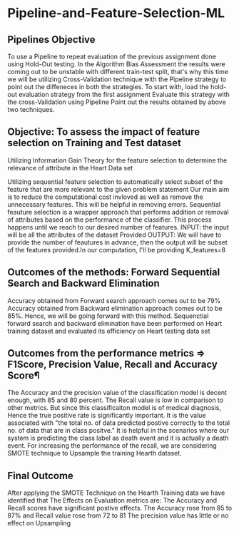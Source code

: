 # Pipeline-and-Feature-Selection-ML

## Pipelines Objective
To use a Pipeline to repeat evaluation of the previous assignment done using Hold-Out testing. In the Algorithm Bias Assessment the results were coming out to be unstable with different train-test split, that's why this time we will be utilizing Cross-Validation technique with the Pipeline strategy to point out the diffeneces in both the strategies.
To start with, load the hold-out evaluation strategy from the first assignment
Evaluate this strategy with the cross-Validation using Pipeline
Point out the results obtained by above two techniques.

## Objective: To assess the impact of feature selection on Training and Test dataset

Utilizing Information Gain Theory for the feature selection to determine the relevance of attribute in the Heart Data set

Utilizing sequential feature selection to automatically select subset of the feature that are more relevant to the given problem statement
Our main aim is to reduce the computational cost invloved as well as remove the unnecessary features. This will be helpful in removing errors.
Sequential feauture selection is a wrapper approach that performs addition or removal of attributes based on the performance of the classifier. This process happens until we reach to our desired number of features.
INPUT: the input will be all the attributes of the dataset Provided
OUTPUT: We will have to provide the number of feautures in advance, then the output will be subset of the features provided.In our computation, I'll be providing K_features=8


## Outcomes of the methods: Forward Sequential Search and Backward Elimination
Accuracy obtained from Forward search approach comes out to be 79%
Accuracy obtained from Backward elimination approach comes out to be 85%. Hence, we will be going forward with this method.
Sequenctial forward search and backward elimination have been performed on Heart training dataset and evaluated its efficiency on Heart testing data set

## Outcomes from the performance metrics => F1Score, Precision Value, Recall and Accuracy Score¶
The Accuracy and the precision value of the classification model is decent enough, with 85 and 80 percent.
The Recall value is low in comparison to other metrics. But since this classificaiton model is of medical diagnosis, Hence the true positive rate is significantly important. It is the value associated with "the total no. of data predicted postive correctly to the total no. of data that are in class positve." It is helpful in the scenarios where our system is predicting the class label as death event and it is actually a death event.
For increasing the performance of the recall, we are considering SMOTE technique to Upsample the training Hearth dataset.

## Final Outcome
After applying the SMOTE Technique on the Hearth Training data we have identified that The Effects on Evaluation metrics are:
The Accuracy and Recall scores have significant postive effects. The Accuracy rose from 85 to 87% and Recall value rose from 72 to 81
The precision value has little or no effect on Upsampling
